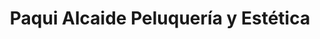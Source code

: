 ---
title: "Paqui Alcaide Peluquería y Estética"
url: /malaga/paqui-alcaide-peluqueria-y-estetica/
shop: peluquería
---